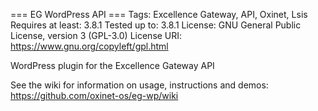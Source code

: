 === EG WordPress API ===
Tags: Excellence Gateway, API, Oxinet, Lsis
Requires at least: 3.8.1
Tested up to: 3.8.1
License: GNU General Public License, version 3 (GPL-3.0)
License URI: https://www.gnu.org/copyleft/gpl.html

WordPress plugin for the Excellence Gateway API

See the wiki for information on usage, instructions and demos:
https://github.com/oxinet-os/eg-wp/wiki